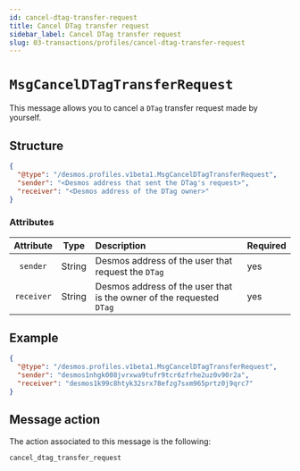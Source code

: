 ```yaml
---
id: cancel-dtag-transfer-request
title: Cancel DTag transfer request
sidebar_label: Cancel DTag transfer request
slug: 03-transactions/profiles/cancel-dtag-transfer-request
---
```


# `MsgCancelDTagTransferRequest`
This message allows you to cancel a `DTag` transfer request made by yourself.

## Structure
````json
{
  "@type": "/desmos.profiles.v1beta1.MsgCancelDTagTransferRequest",
  "sender": "<Desmos address that sent the DTag's request>",
  "receiver": "<Desmos address of the DTag owner>"
}
````

### Attributes
| Attribute | Type | Description | Required |
| :-------: | :----: | :-------- | :------- |
| `sender`| String | Desmos address of the user that request the `DTag` | yes |
| `receiver`  | String | Desmos address of the user that is the owner of the requested `DTag` | yes |

## Example

````json
{
  "@type": "/desmos.profiles.v1beta1.MsgCancelDTagTransferRequest",
  "sender": "desmos1nhgk008jvrxwa9tufr9tcr6zfrhe2uz0v90r2a",
  "receiver": "desmos1k99c8htyk32srx78efzg7sxm965prtz0j9qrc7"
}
````

## Message action
The action associated to this message is the following:

```
cancel_dtag_transfer_request
```
